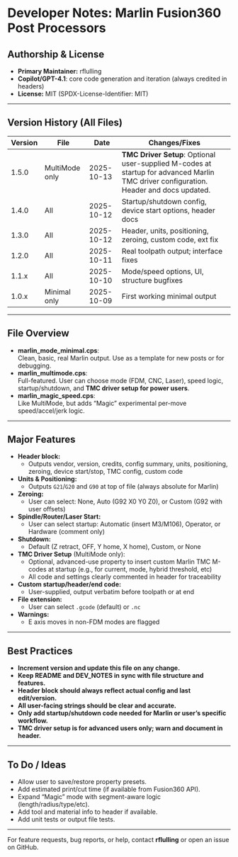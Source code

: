 # Developer Notes: Marlin Fusion360 Post Processors

## Authorship & License

- **Primary Maintainer:** rflulling
- **Copilot/GPT-4.1**: core code generation and iteration (always credited in headers)
- **License:** MIT (SPDX-License-Identifier: MIT)

---

## Version History (All Files)

| Version | File             | Date         | Changes/Fixes                                             |
|---------|------------------|--------------|-----------------------------------------------------------|
| 1.5.0   | MultiMode only   | 2025-10-13   | **TMC Driver Setup**: Optional user-supplied M-codes at startup for advanced Marlin TMC driver configuration. Header and docs updated. |
| 1.4.0   | All              | 2025-10-12   | Startup/shutdown config, device start options, header docs|
| 1.3.0   | All              | 2025-10-12   | Header, units, positioning, zeroing, custom code, ext fix |
| 1.2.0   | All              | 2025-10-11   | Real toolpath output; interface fixes                     |
| 1.1.x   | All              | 2025-10-10   | Mode/speed options, UI, structure bugfixes                |
| 1.0.x   | Minimal only     | 2025-10-09   | First working minimal output                              |

---

## File Overview

- **marlin_mode_minimal.cps**:  
  Clean, basic, real Marlin output. Use as a template for new posts or for debugging.
- **marlin_multimode.cps**:  
  Full-featured. User can choose mode (FDM, CNC, Laser), speed logic, startup/shutdown, and **TMC driver setup for power users**.
- **marlin_magic_speed.cps**:  
  Like MultiMode, but adds “Magic” experimental per-move speed/accel/jerk logic.

---

## Major Features

- **Header block:**  
  - Outputs vendor, version, credits, config summary, units, positioning, zeroing, device start/stop, TMC config, custom code
- **Units & Positioning:**  
  - Outputs `G21`/`G20` and `G90` at top of file (always absolute for Marlin)
- **Zeroing:**  
  - User can select: None, Auto (G92 X0 Y0 Z0), or Custom (G92 with user offsets)
- **Spindle/Router/Laser Start:**  
  - User can select startup: Automatic (insert M3/M106), Operator, or Hardware (comment only)
- **Shutdown:**  
  - Default (Z retract, OFF, Y home, X home), Custom, or None
- **TMC Driver Setup** (MultiMode only):  
  - Optional, advanced-use property to insert custom Marlin TMC M-codes at startup (e.g., for current, mode, hybrid threshold, etc)
  - All code and settings clearly commented in header for traceability
- **Custom startup/header/end code:**  
  - User-supplied, output verbatim before toolpath or at end
- **File extension:**  
  - User can select `.gcode` (default) or `.nc`
- **Warnings:**  
  - E axis moves in non-FDM modes are flagged

---

## Best Practices

- **Increment version and update this file on any change.**
- **Keep README and DEV_NOTES in sync with file structure and features.**
- **Header block should always reflect actual config and last edit/version.**
- **All user-facing strings should be clear and accurate.**
- **Only add startup/shutdown code needed for Marlin or user’s specific workflow.**
- **TMC driver setup is for advanced users only; warn and document in header.**

---

## To Do / Ideas

- Allow user to save/restore property presets.
- Add estimated print/cut time (if available from Fusion360 API).
- Expand “Magic” mode with segment-aware logic (length/radius/type/etc).
- Add tool and material info to header if available.
- Add unit tests or output file tests.

---

For feature requests, bug reports, or help, contact **rflulling** or open an issue on GitHub.